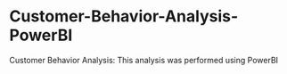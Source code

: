 # Customer-Behavior-Analysis-PowerBI
Customer Behavior Analysis: This analysis was performed using PowerBI
